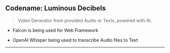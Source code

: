 
## Codename: Luminous Decibels

> Video Generator from provided Audio or Texts, powered with AI.

* Falcon is being used for Web Framework

* OpenAI Whisper being used to transcribe Audio files to Text

---

